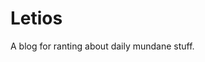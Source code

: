 # Letios
 A blog for ranting about daily mundane stuff.
 
 <p align="center">
 <img scr="assets/img/avatar-icon.png">
 </p>
